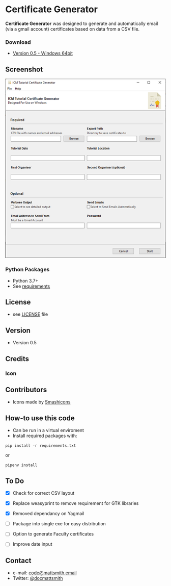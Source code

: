Certificate Generator 
======
**Certificate Generator** was designed to generate and automatically email (via a gmail account) certificates based on data from a CSV file. 

### Download
* [Version 0.5 - Windows 64bit](https://github.com/mattsmithuk/certificate_generator/blob/master/dist/cert_gen.exe)

## Screenshot
![Screenshot software](https://github.com/mattsmithuk/certificate_generator/blob/master/screenshot.png "screenshot software")


### Python Packages
* Python 3.7+
* See [requirements](https://github.com/mattsmithuk/certificate_generator/blob/master/requirements.txt)

## License 
* see [LICENSE](https://github.com/mattsmithuk/certificate_generator/blob/master/LICENSE.md) file

## Version 
* Version 0.5

## Credits

### Icon
## Contributors
* Icons made by [Smashicons](https://www.flaticon.com/authors/smashicons)

## How-to use this code
* Can be run in a virtual enviroment
* Install required packages with: 
```
pip install -r requirements.txt
```
or
```
pipenv install
```

## To Do
- [x] Check for correct CSV layout
- [x] Replace weasyprint to remove requirement for GTK libraries
- [x] Removed dependancy on Yagmail
- [ ] Package into single exe for easy distribution
- [ ] Option to generate Faculty certificates
- [ ] Improve date input


## Contact
* e-mail: code@mattsmith.email
* Twitter: [@docmattsmith](https://twitter.com/docmattsmith "docmattsmith on twitter")

